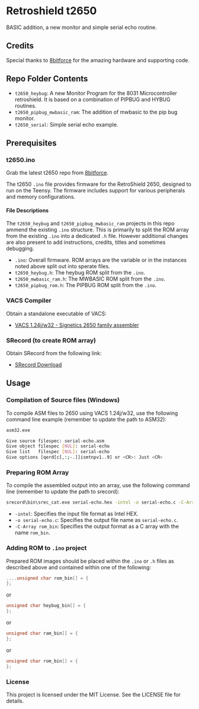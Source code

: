 # Retroshield t2650
 BASIC addition, a new monitor and simple serial echo routine.

## Credits

Special thanks to [8bitforce](https://8bitforce.com) for the amazing hardware and supporting code.

## Repo Folder Contents

- `t2650_heybug`: A new Monitor Program for the 8031 Microcontroller retroshield. It is based on a combination of PIPBUG and HYBUG routines.
- `t2650_pipbug_mwbasic_ram`: The addition of mwbasic to the pip bug monitor.
- `t2650_serial`:  Simple serial echo example.


## Prerequisites

### t2650.ino

Grab the latest t2650 repo from [8bitforce](https://8bitforce.com).

The t2650 `.ino` file provides firmware for the RetroShield 2650, designed to run on the Teensy. The firmware includes support for various peripherals and memory configurations.

#### File Descriptions

The `t2650_heybug` and `t2650_pipbug_mwbasic_ram` projects in this repo ammend the existing `.ino` structure. This is primarily to split the ROM array from the existing `.ino` into a dedicated `.h` file. However additional changes are also present to add instructions, credits, titles and sometimes debugging.

- `.ino`: Overall firmware. ROM arrays are the variable or in the instances noted above split out into sperate files.
- `t2650_heybug.h`: The heybug ROM split from the `.ino`.
- `t2650_mwbasic_ram.h`: The MWBASIC ROM split from the `.ino`.
- `t2650_pipbug_rom.h`: The PIPBUG ROM split from the `.ino`.

### VACS Compiler

Obtain a standalone executable of VACS:
- [VACS 1.24j/w32 - Signetics 2650 family assembler](https://github.com/Dennis1000/VACS)

### SRecord (to create ROM array)

Obtain SRecord from the following link:
- [SRecord Download](http://srecord.sourceforge.net/)

## Usage

### Compilation of Source files (Windows)

To compile ASM files to 2650 using VACS 1.24j/w32, use the following command line example (remember to update the path to ASM32):
```sh
asm32.exe

Give source filespec: serial-echo.asm
Give object filespec [NUL]: serial-echo
Give list   filespec [NUL]: serial-echo
Give options [qerd[c[,:;-.]]ismtnpv1..9] or <CR>: Just <CR>
```

### Preparing ROM Array

To compile the assembled output into an array, use the following command line (remember to update the path to srecord):
```sh
srecord\bin\srec_cat.exe serial-echo.hex -intel -o serial-echo.c -C-Array rom_bin
```
- `-intel`: Specifies the input file format as Intel HEX.
- `-o serial-echo.c`: Specifies the output file name as `serial-echo.c`.
- `-C-Array rom_bin`: Specifies the output format as a C array with the name `rom_bin`.

### Adding ROM to `.ino` project

Prepared ROM images should be placed within the `.ino` or `.h` files as described above and contained within one of the following:
```cpp
....unsigned char rom_bin[] = {
};
```
or
```cpp
unsigned char heybug_bin[] = {
};
```
or
```cpp
unsigned char ram_bin[] = {
};
```
or
```cpp
unsigned char rom_bin[] = {
};
```

### License

This project is licensed under the MIT License. See the LICENSE file for details.

